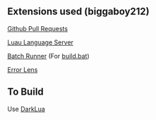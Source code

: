 ## Extensions used (biggaboy212)

[Github Pull Requests](https://marketplace.visualstudio.com/items?itemName=GitHub.vscode-pull-request-github)

[Luau Language Server](https://marketplace.visualstudio.com/items?itemName=JohnnyMorganz.luau-lsp)

[Batch Runner](https://marketplace.visualstudio.com/items?itemName=NilsSoderman.batch-runner) (For [build.bat](build/build.bat))

[Error Lens](https://marketplace.visualstudio.com/items?itemName=usernamehw.errorlens)

## To Build
Use [DarkLua](https://github.com/seaofvoices/darklua/releases/tag/v0.16.0)